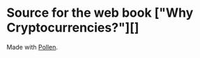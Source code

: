 # Source for the web book ["Why Cryptocurrencies?"][]

Made with [Pollen][].

[Pollen]: https://docs.racket-lang.org/pollen/
[Why Cryptocurrencies?]: http://www.whycryptocurrencies.com/

